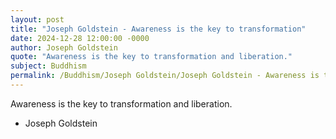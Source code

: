 ```yaml
---
layout: post
title: "Joseph Goldstein - Awareness is the key to transformation"
date: 2024-12-28 12:00:00 -0000
author: Joseph Goldstein
quote: "Awareness is the key to transformation and liberation."
subject: Buddhism
permalink: /Buddhism/Joseph Goldstein/Joseph Goldstein - Awareness is the key to transformation
---
```


Awareness is the key to transformation and liberation.

- Joseph Goldstein

